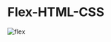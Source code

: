 # Flex-HTML-CSS
![flex](https://user-images.githubusercontent.com/110184797/195540057-b8f8228d-118f-40ff-ab1d-7d2dfcebfbc6.png)
